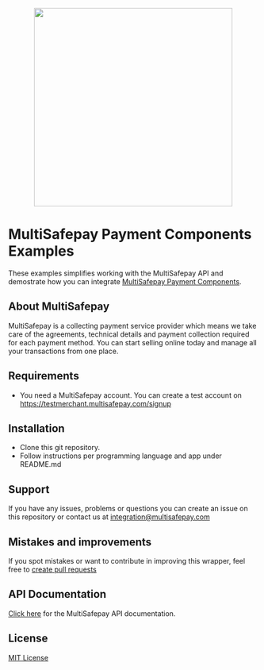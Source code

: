 <p align="center">
  <img src="https://www.multisafepay.com/img/multisafepaylogo.svg" width="400px" position="center">
</p>

# MultiSafepay Payment Components Examples
These examples simplifies working with the MultiSafepay API and demostrate how you can integrate [MultiSafepay Payment Components](https://docs.multisafepay.com/docs/payment-components).

## About MultiSafepay
MultiSafepay is a collecting payment service provider which means we take care of the agreements, technical details and payment collection required for each payment method. You can start selling online today and manage all your transactions from one place.

## Requirements
- You need a MultiSafepay account. You can create a test account on https://testmerchant.multisafepay.com/signup

## Installation
- Clone this git repository.
- Follow instructions per programming language and app under README.md

## Support
If you have any issues, problems or questions you can create an issue on this repository or contact us at <a href="mailto:integration@multisafepay.com">integration@multisafepay.com</a>

## Mistakes and improvements 
If you spot mistakes or want to contribute in improving this wrapper, feel free to [create pull requests](https://github.com/MultiSafepay/payment-components-examples/pulls)

## API Documentation
[Click here](https://docs.multisafepay.com/reference/introduction) for the MultiSafepay API documentation.

## License
[MIT License](https://github.com/MultiSafepay/payment-components-examples/blob/master/LICENSE)